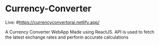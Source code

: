 # Currency-Converter
Live:
#https://currencyconvertorai.netlify.app/

A Currency Converter WebApp Made using ReactJS. API is used to fetch the latest exchange rates and perform accurate calculations
